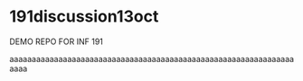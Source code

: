 # 191discussion13oct

DEMO REPO FOR INF 191

aaaaaaaaaaaaaaaaaaaaaaaaaaaaaaaaaaaaaaaaaaaaaaaaaaaaaaaaaaaaaaaaaaaa
